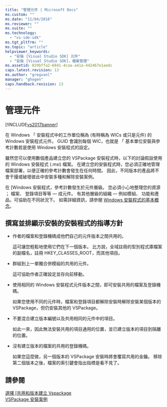 ```yaml
---
title: "管理元件 | Microsoft Docs"
ms.custom: ""
ms.date: "11/04/2016"
ms.reviewer: ""
ms.suite: ""
ms.technology: 
  - "vs-ide-sdk"
ms.tgt_pltfrm: ""
ms.topic: "article"
helpviewer_keywords: 
  - "安裝 [Visual Studio SDK] 元件"
  - "安裝 [Visual Studio SDK]，檔案管理"
ms.assetid: 029bffa2-6841-4caa-a41a-442467e1aedc
caps.latest.revision: 13
ms.author: "gregvanl"
manager: "ghogen"
caps.handback.revision: 13
---
```

# 管理元件
[!INCLUDE[vs2017banner](../../code-quality/includes/vs2017banner.md)]

在 Windows 「 安裝程式中的工作單位稱為 \(有時稱為 WICs 或只是元件\) 的 Windows 安裝程式元件。  GUID 會識別每個 WIC，也就是 「 基本單位安裝與參考計數若是使用 Windows 安裝程式的設定。  
  
 雖然您可以使用數個產品建立您的 VSPackage 安裝程式時，以下的討論假設使用的 Windows 安裝程式 \(.msi\) 檔案。  在建立您的安裝程式時，您必須正確地管理檔案部署，以便正確的參考計數會發生在任何時間。  因此，不同版本的產品將不會干擾或破壞彼此中安裝多種和解除安裝案例。  
  
 在 \[Windows 安裝程式，參考計數發生於元件層級。  您必須小心地整理您的資源 ； 檔案、 登錄項目等等 — 成元件。  有其他層級的組織 — 例如模組、 功能和產品，可協助在不同狀況下。  如需詳細資訊，請參閱 [Windows 安裝程式的基本概念](../../extensibility/internals/windows-installer-basics.md)。  
  
## 撰寫並排顯示安裝的安裝程式的指導方針  
  
-   作者的檔案和登錄機碼成他們自己的元件版本之間共用的。  
  
     這可讓您輕鬆地使用它們在下一個版本。  比方說，全域註冊的型別程式庫檔案的副檔名，註冊 HKEY\_CLASSES\_ROOT，而其他項目。  
  
-   群組到上一單獨合併模組的共用的元件。  
  
     這可協助作者正確設定並存向前移動。  
  
-   使用相同的 Windows 安裝程式元件版本之間，即可安裝共用的檔案及登錄機碼。  
  
     如果您使用不同的元件時，檔案和登錄項目都解除安裝時解除安裝某個版本的 VSPackage，但仍安裝其他的 VSPackage。  
  
-   不要混合建立版本編號以及共用相同的元件中的項目。  
  
     如此一來，因此無法安裝共用的項目通用的位置，並已建立版本的項目到隔離的位置。  
  
-   沒有建立版本的檔案的共用的登錄機碼。  
  
     如果您這麼做，另一個版本的 VSPackage 安裝時將會覆寫共用的金鑰。  移除第二個版本之後，檔案的索引鍵會指出指標是看不見了。  
  
## 請參閱  
 [選擇 \[共用和版本建立 Vspackage](../../extensibility/choosing-between-shared-and-versioned-vspackages.md)   
 [VSPackage 安裝案例](../../extensibility/internals/vspackage-setup-scenarios.md)
